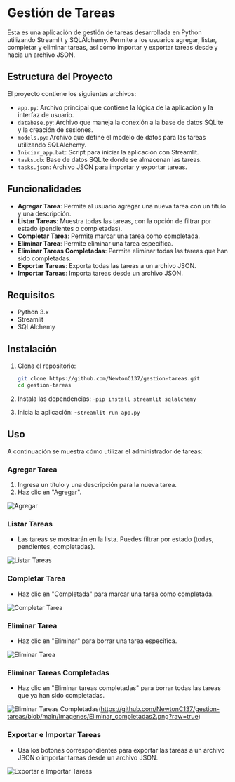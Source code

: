 # Gestión de Tareas

Esta es una aplicación de gestión de tareas desarrollada en Python utilizando Streamlit y SQLAlchemy. Permite a los usuarios agregar, listar, completar y eliminar tareas, así como importar y exportar tareas desde y hacia un archivo JSON.

## Estructura del Proyecto

El proyecto contiene los siguientes archivos:

- `app.py`: Archivo principal que contiene la lógica de la aplicación y la interfaz de usuario.
- `database.py`: Archivo que maneja la conexión a la base de datos SQLite y la creación de sesiones.
- `models.py`: Archivo que define el modelo de datos para las tareas utilizando SQLAlchemy.
- `Iniciar_app.bat`: Script para iniciar la aplicación con Streamlit.
- `tasks.db`: Base de datos SQLite donde se almacenan las tareas.
- `tasks.json`: Archivo JSON para importar y exportar tareas.

## Funcionalidades

- **Agregar Tarea**: Permite al usuario agregar una nueva tarea con un título y una descripción.
- **Listar Tareas**: Muestra todas las tareas, con la opción de filtrar por estado (pendientes o completadas).
- **Completar Tarea**: Permite marcar una tarea como completada.
- **Eliminar Tarea**: Permite eliminar una tarea específica.
- **Eliminar Tareas Completadas**: Permite eliminar todas las tareas que han sido completadas.
- **Exportar Tareas**: Exporta todas las tareas a un archivo JSON.
- **Importar Tareas**: Importa tareas desde un archivo JSON.

## Requisitos

- Python 3.x
- Streamlit
- SQLAlchemy

## Instalación

1. Clona el repositorio:
   ```bash
   git clone https://github.com/NewtonC137/gestion-tareas.git
   cd gestion-tareas
   
2. Instala las dependencias:
-`pip install streamlit sqlalchemy`

3. Inicia la aplicación:
-`streamlit run app.py`


## Uso

A continuación se muestra cómo utilizar el administrador de tareas:

### Agregar Tarea

1. Ingresa un título y una descripción para la nueva tarea.
2. Haz clic en "Agregar".

![Agregar](https://github.com/user-attachments/assets/847da0aa-87f0-406e-8ac9-7fd6dea8c4be)


### Listar Tareas

- Las tareas se mostrarán en la lista. Puedes filtrar por estado (todas, pendientes, completadas).

![Listar Tareas]([Imagenes/listar_tareas.png](https://github.com/NewtonC137/gestion-tareas/blob/main/Imagenes/Agregar.png?raw=true)](https://github.com/NewtonC137/gestion-tareas/blob/main/Imagenes/Listar.png?raw=true))

### Completar Tarea

- Haz clic en "Completada" para marcar una tarea como completada.

![Completar Tarea]([ruta/a/tu/imagen/completar_tarea.png](https://github.com/NewtonC137/gestion-tareas/blob/main/Imagenes/Completar.png?raw=true))

### Eliminar Tarea

- Haz clic en "Eliminar" para borrar una tarea específica.

![Eliminar Tarea]([ruta/a/tu/imagen/eliminar_tarea.png](https://github.com/NewtonC137/gestion-tareas/blob/main/Imagenes/Eliminar.png?raw=true))

### Eliminar Tareas Completadas

- Haz clic en "Eliminar tareas completadas" para borrar todas las tareas que ya han sido completadas.

![Eliminar Tareas Completadas]([ruta/a/tu/imagen/eliminar_tareas_completadas.png](https://github.com/NewtonC137/gestion-tareas/blob/main/Imagenes/Eliminar_completadas1.png?raw=true))(https://github.com/NewtonC137/gestion-tareas/blob/main/Imagenes/Eliminar_completadas2.png?raw=true)

### Exportar e Importar Tareas

- Usa los botones correspondientes para exportar las tareas a un archivo JSON o importar tareas desde un archivo JSON.

![Exportar e Importar Tareas]([ruta/a/tu/imagen/exportar_importar_tareas.png](https://github.com/NewtonC137/gestion-tareas/blob/main/Imagenes/Importar1.png?raw=true)https://github.com/NewtonC137/gestion-tareas/blob/main/Imagenes/Importar2.png?raw=true)
